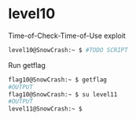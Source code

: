 # level10

Time-of-Check-Time-of-Use exploit
```bash
level10@SnowCrash:~ $ #TODO SCRIPT
```

Run getflag
```bash
flag10@SnowCrash:~ $ getflag
#OUTPUT
flag10@SnowCrash:~ $ su level11
#OUTPUT
level11@SnowCrash:~ $ 
```
